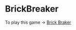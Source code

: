 # BrickBreaker

To play this game -> [Brick Braker](https://SamuelReyesAlvarez.github.io/BrickBraker)
